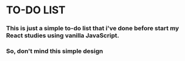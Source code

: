 # TO-DO LIST

### This is just a simple to-do list that i've done before start my React studies using vanilla JavaScript.

### So, don't mind this simple design

